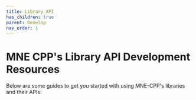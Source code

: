 ```yaml
---
title: Library API
has_children: true
parent: Develop
nav_order: 1
---
```

# MNE CPP's Library API Development Resources

Below are some guides to get you started with using MNE-CPP's libraries and their APIs.
